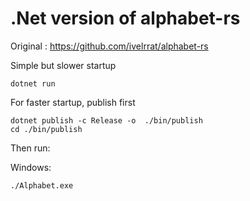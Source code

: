 # .Net version of alphabet-rs 

Original : https://github.com/ivelrrat/alphabet-rs

Simple but slower startup
```
dotnet run
```

For faster startup, publish first
```
dotnet publish -c Release -o  ./bin/publish
cd ./bin/publish
```

Then run:

Windows:
```
./Alphabet.exe
```
